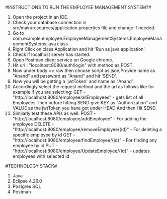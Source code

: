 #INSTRUCTIONS TO RUN THE EMPLOYEE MANAGEMENT SYSTEM?#

1. Open the project in an IDE.
2. Check your database connection in src/main/resources/application.properties file and change if needed.
4. Go to com.example.employee.EmployeeManagementSystems.EmployeeManagementSystems.java class
5. Right Click on class Application and hit 'Run as java application'.
6. Check if localhost server has started.
7. Open Postman client service on Google chrome.
8. Hit url : "localhost:8080/auth/login" with method as POST.
9. Now under body >> raw then choose script as  json,Provide name as "Anand" and password as "Anand" and hit 'SEND'.
10. Now you will be getting a 'jwtToken' and name as "Anand".
11. Accordingly select the request method and the url as follows like for example if you are selecting: 
		GET - "http://localhost:8080/employee/allEmployees" - gets list of all Employees
		Then before hitting SEND give KEY as "Authorization" and VALUE as the jwtToken you have got under HEAD
		And then Hit SEND.
12. Similarly test these APIs as well: 
		POST - "http://localhost:8080/employee/addEmployee" - For adding the employee
		DELETE - "http://localhost:8080/employee/removeEmployee/{id}" - For deleting a specific employee by id
		GET - "http://localhost:8080/employee/findEmployee/{id}" - For finding any employee by id
		PUT - "http://localhost:8080/employee/UpdateEmployee/{id}" - updates employees with selected id
		
#TECHNOLOGY STACK#
1. Java
2. Eclipse 4.26.0
3. Postgres SQL 
4. Postman
